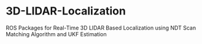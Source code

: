 # 3D-LIDAR-Localization
ROS Packages for Real-Time 3D LIDAR Based Localization using NDT Scan Matching Algorithm and UKF Estimation
